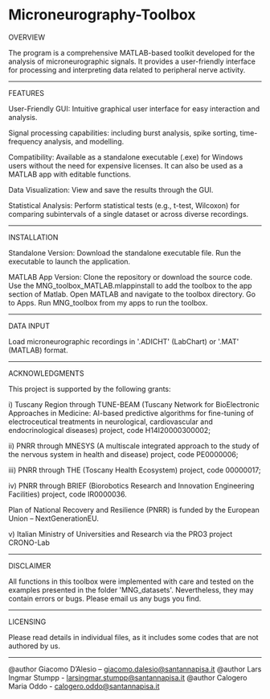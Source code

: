 # Microneurography-Toolbox

OVERVIEW

The program is a comprehensive MATLAB-based toolkit developed for the analysis of microneurographic signals. It provides a user-friendly interface for processing and interpreting data related to peripheral nerve activity.
_____________________________________

FEATURES

User-Friendly GUI: Intuitive graphical user interface for easy interaction and analysis.

Signal processing capabilities: including burst analysis, spike sorting, time-frequency analysis, and modelling.

Compatibility: Available as a standalone executable (.exe) for Windows users without the need for expensive licenses. It can also be used as a MATLAB app with editable functions.

Data Visualization: View and save the results through the GUI.

Statistical Analysis: Perform statistical tests (e.g., t-test, Wilcoxon) for comparing subintervals of a single dataset or across diverse recordings.
_____________________________________

INSTALLATION

Standalone Version:
Download the standalone executable file.
Run the executable to launch the application.

MATLAB App Version:
Clone the repository or download the source code.
Use the MNG_toolbox_MATLAB.mlappinstall to add the toolbox to the app section of Matlab.
Open MATLAB and navigate to the toolbox directory. 
Go to Apps. Run MNG_toolbox from my apps to run the toolbox. 
_____________________________________

DATA INPUT

Load microneurographic recordings in '.ADICHT' (LabChart) or '.MAT' (MATLAB) format.
_____________________________________

ACKNOWLEDGMENTS

This project is supported by the following grants: 

i) Tuscany Region through TUNE-BEAM (Tuscany Network for BioElectronic Approaches in Medicine: AI-based predictive algorithms for fine-tuning of electroceutical treatments in neurological, cardiovascular and endocrinological diseases) project, code H14I20000300002; 

ii) PNRR through MNESYS (A multiscale integrated approach to the study of the nervous system in health and disease) project, code PE0000006; 

iii) PNRR through THE (Toscany Health Ecosystem) project, code 00000017; 

iv) PNRR through BRIEF (Biorobotics Research and Innovation Engineering Facilities) project, code IR0000036. 

Plan of National Recovery and Resilience (PNRR) is funded by the European Union – NextGenerationEU.

v) Italian Ministry of Universities and Research via the PRO3 project CRONO-Lab

_____________________________________

DISCLAIMER

All functions in this toolbox were implemented with care and tested on the examples presented in the folder 'MNG_datasets'. Nevertheless, they may contain errors or bugs. Please email us any bugs you find.
_____________________________________

LICENSING

Please read details in individual files, as it includes some codes that are not authored by us.
_____________________________________

@author Giacomo D’Alesio – giacomo.dalesio@santannapisa.it
@author Lars Ingmar Stumpp - larsingmar.stumpp@santannapisa.it 
@author Calogero Maria Oddo - calogero.oddo@santannapisa.it 

